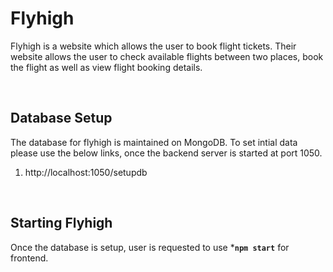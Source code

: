 # Flyhigh
Flyhigh  is a website which allows the user to book flight tickets. Their website allows the user to check available flights between two places, book the flight as well as view flight booking details. 
 
<br />

## Database Setup
The database for flyhigh is maintained on MongoDB. To set intial data please use the below links, once the backend server is started at port 1050. 
<ol>
    <li>http://localhost:1050/setupdb</li>
</ol>

<br />

## Starting Flyhigh
Once the database is setup, user is requested to use ***`npm start`** for frontend.